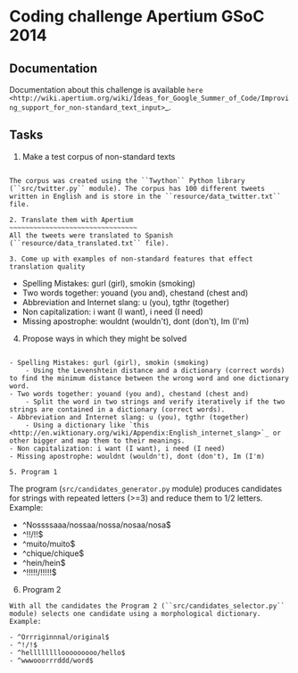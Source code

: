 
Coding challenge Apertium GSoC 2014
====================================


Documentation
-------------

Documentation about this challenge is available `here <http://wiki.apertium.org/wiki/Ideas_for_Google_Summer_of_Code/Improving_support_for_non-standard_text_input>`_.

Tasks
-----

1. Make a test corpus of non-standard texts
~~~~~~~~~~~~~~~~~~~~~~~~~~~~~~~~~~~~~~~~~~~~

The corpus was created using the ``Twython`` Python library (``src/twitter.py`` module). The corpus has 100 different tweets written in English and is store in the ``resource/data_twitter.txt`` file.

2. Translate them with Apertium
~~~~~~~~~~~~~~~~~~~~~~~~~~~~~~~~
All the tweets were translated to Spanish (``resource/data_translated.txt`` file).

3. Come up with examples of non-standard features that effect translation quality
~~~~~~~~~~~~~~~~~~~~~~~~~~~~~~~~~~~~~~~~~~~~~~~~~~~~~~~~~~~~~~~~~~~~~~~~~~~~~~~~~~~~~

- Spelling Mistakes: gurl (girl), smokin (smoking)
- Two words together: youand (you and), chestand (chest and)
- Abbreviation and Internet slang: u (you), tgthr (together)
- Non capitalization: i want (I want), i need (I need)
- Missing apostrophe: wouldnt (wouldn't), dont (don't), Im (I'm) 


4. Propose ways in which they might be solved
~~~~~~~~~~~~~~~~~~~~~~~~~~~~~~~~~~~~~~~~~~~~~~~

- Spelling Mistakes: gurl (girl), smokin (smoking)
	- Using the Levenshtein distance and a dictionary (correct words) to find the minimum distance between the wrong word and one dictionary word.
- Two words together: youand (you and), chestand (chest and)
	- Split the word in two strings and verify iteratively if the two strings are contained in a dictionary (correct words).
- Abbreviation and Internet slang: u (you), tgthr (together)
	- Using a dictionary like `this <http://en.wiktionary.org/wiki/Appendix:English_internet_slang>`_ or other bigger and map them to their meanings.
- Non capitalization: i want (I want), i need (I need)
- Missing apostrophe: wouldnt (wouldn't), dont (don't), Im (I'm) 

5. Program 1
~~~~~~~~~~~~~~~~~~~~~~~~~~~~~~~~~~~~~~~~~~~~~~~
The program (``src/candidates_generator.py`` module) produces candidates for strings
with repeated letters (>=3) and reduce them to 1/2 letters. Example:

- ^Nossssaaa/nossaa/nossa/nosaa/nosa$
- ^!!/!!$
- ^muito/muito$
- ^chique/chique$
- ^hein/hein$
- ^!!!!!/!!!!!$

6. Program 2
~~~~~~~~~~~~~~~~~~~~~~~~~~~~~~~~~~~~~~~~~~~~~~~
With all the candidates the Program 2 (``src/candidates_selector.py`` module) selects one candidate using a morphological dictionary. Example:

- ^Orrriginnnal/original$
- ^!/!$
- ^hellllllllooooooooo/hello$
- ^wwwooorrrddd/word$


